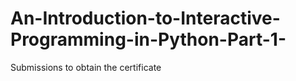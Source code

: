 # An-Introduction-to-Interactive-Programming-in-Python-Part-1-
Submissions to obtain the certificate
